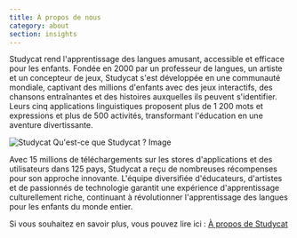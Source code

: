 ```yaml
---
title: À propos de nous
category: about
section: insights
---
```

Studycat rend l'apprentissage des langues amusant, accessible et efficace pour les enfants. Fondée en 2000 par un professeur de langues, un artiste et un concepteur de jeux, Studycat s'est développée en une communauté mondiale, captivant des millions d'enfants avec des jeux interactifs, des chansons entraînantes et des histoires auxquelles ils peuvent s'identifier. Leurs cinq applications linguistiques proposent plus de 1 200 mots et expressions et plus de 500 activités, transformant l'éducation en une aventure divertissante.


![Studycat Qu'est-ce que Studycat ? Image](https://imagedelivery.net/gjxGkoZTGUWzEAQWbazEuA/2eae4281-f704-43ef-70f5-f393e5235600/w=360,format=auto,compression=fast,dpr=2)


 


Avec 15 millions de téléchargements sur les stores d'applications et des utilisateurs dans 125 pays, Studycat a reçu de nombreuses récompenses pour son approche innovante. L'équipe diversifiée d'éducateurs, d'artistes et de passionnés de technologie garantit une expérience d'apprentissage culturellement riche, continuant à révolutionner l'apprentissage des langues pour les enfants du monde entier.


Si vous souhaitez en savoir plus, vous pouvez lire ici : [À propos de Studycat](https://studycat.com/about/)
